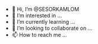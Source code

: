 - 👋 Hi, I’m @SESORKAMLOM
- 👀 I’m interested in ...
- 🌱 I’m currently learning ...
- 💞️ I’m looking to collaborate on ...
- 📫 How to reach me ...

<!---
SESORKAMLOM/SESORKAMLOM is a ✨ special ✨ repository because its `README.md` (this file) appears on your GitHub profile.
You can click the Preview link to take a look at your changes.
--->
